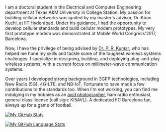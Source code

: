 I am a doctoral student in the Electrical and Computer Engineering department at 
Texas A&M University in College Station. My passion for building cellular networks
was ignited by my master's advisor, Dr. Kiran Kuchi, at IIT Hyderabad. Under his 
guidance, I had the opportunity to develop cellular standards and build cellular modem 
prototypes. My very first prototype modem was demonstrated at Mobile World Congress'2017, Barcelona.

Now, I have the privilege of being advised by [Dr. P. R. Kumar](https://cesg.tamu.edu/people-2/faculty/p-r-kumar/), who has helped me hone 
my skills and tackle some of the toughest wireless systems challenges. I specialize in 
designing, building, and deploying plug-and-play wireless systems, with a current 
focus on millimeter-wave communication systems.

Over years I developed strong background in 3GPP technologies, including New Radio (5G), 4G-LTE, and 
NB-IoT. Fortunate to have made a few contributions to the standards too. When I'm not working, you can find 
me indulging in my hobbies as an [avid photographer](https://www.flickr.com/photos/195237800@N07), ham radio enthusiast, general 
class license (call sign: KI5AVL). A dedicated FC Barcelona fan, always up for a game of football.

[![My GitHub Stats](https://github-readme-stats.vercel.app/api/?username=shotsan&count_private=true&theme=tokyonight&showicons=true)]()

[![My GitHub Language Stats](https://github-readme-stats.vercel.app/api/top-langs/?username=shotsan&langs_count=5&theme=tokyonight)]()
